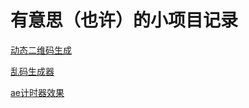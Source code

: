 # 有意思（也许）的小项目记录

[动态二维码生成](./qrGenerate)

[乱码生成器](./garbledGenerate)

[ae计时器效果](./ae_digitalClock)

